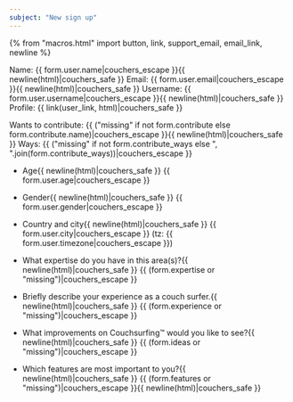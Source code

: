 ```yaml
---
subject: "New sign up"
---
```


{% from "macros.html" import button, link, support_email, email_link, newline %}

Name: {{ form.user.name|couchers_escape }}{{ newline(html)|couchers_safe }}
Email: {{ form.user.email|couchers_escape }}{{ newline(html)|couchers_safe }}
Username: {{ form.user.username|couchers_escape }}{{ newline(html)|couchers_safe }}
Profile: {{ link(user_link, html)|couchers_safe }}

Wants to contribute: {{ ("missing" if not form.contribute else form.contribute.name)|couchers_escape }}{{ newline(html)|couchers_safe }}
Ways: {{ ("missing" if not form.contribute_ways else ", ".join(form.contribute_ways))|couchers_escape }}

* Age{{ newline(html)|couchers_safe }}
{{ form.user.age|couchers_escape }}

* Gender{{ newline(html)|couchers_safe }}
{{ form.user.gender|couchers_escape }}

* Country and city{{ newline(html)|couchers_safe }}
{{ form.user.city|couchers_escape }} (tz: {{ form.user.timezone|couchers_escape }})

* What expertise do you have in this area(s)?{{ newline(html)|couchers_safe }}
{{ (form.expertise or "missing")|couchers_escape }}

* Briefly describe your experience as a couch surfer.{{ newline(html)|couchers_safe }}
{{ (form.experience or "missing")|couchers_escape }}

* What improvements on Couchsurfing™ would you like to see?{{ newline(html)|couchers_safe }}
{{ (form.ideas or "missing")|couchers_escape }}

* Which features are most important to you?{{ newline(html)|couchers_safe }}
{{ (form.features or "missing")|couchers_escape }}{{ newline(html)|couchers_safe }}
